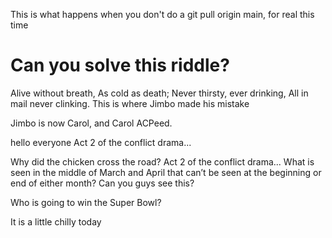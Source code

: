This is what happens when you don't do a git pull origin main, for real this time

# Can you solve this riddle?
Alive without breath,
As cold as death;
Never thirsty, ever drinking,
All in mail never clinking.
This is where Jimbo made his mistake

Jimbo is now Carol, and Carol ACPeed. 

hello everyone
Act 2 of the conflict drama...



Why did the chicken cross the road?
Act 2 of the conflict drama...
What is seen in the middle of March and April that can’t be seen at the beginning or end of either month?
Can you guys see this?


Who is going to win the Super Bowl?

It is a little chilly today

